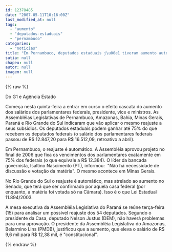 ```yaml
---
id: 12378485
date: "2007-05-11T10:16:00Z"
last_modified_at: null
tags:
  - "aumento"
  - "deputados-estaduais"
  - "pernambuco"
categories:
  - "noticias"
title: "Em Pernambuco, deputados estaduais j\u00e1 tiveram aumento autom\u00e1tico: agora recebem R$ 12.384, retroativo a abril "
sutia: null
chapeu: null
autor: null
imagem: null
---
```

{% raw %}
<p><p>Do G1 e Ag&ecirc;ncia Estado</p></p>
<p><p>Come&ccedil;a nesta quinta-feira a entrar em curso o efeito cascata do aumento dos sal&aacute;rios dos parlamentares federais, presidente, vice e ministros. As Assembl&eacute;ias Legislativas de Pernambuco,&nbsp;Amazonas, Bahia, Minas Gerais, Paran&aacute; e Rio Grande do Sul&nbsp;indicaram que v&atilde;o aplicar o mesmo reajuste a seus subs&iacute;dios. Os deputados&nbsp;estaduais podem ganhar at&eacute; 75% do que recebem os deputados federais (o sal&aacute;rio&nbsp;dos parlamentares federais passou de R$ 12.847,20 para&nbsp;R$ 16.512,09, retroativo a abril).</p></p>
<p><p>Em Pernambuco, o reajuste &eacute; autom&aacute;tico. A Assembl&eacute;ia aprovou projeto no final de 2006 que fixa os vencimentos dos parlamentares exatamente em 75% dos federais (o que equivale a R$ 12.384). O l&iacute;der da&nbsp;bancada governista, Isaltino Nascimento (PT), informou:&nbsp; &quot;N&atilde;o h&aacute; necessidade de discuss&atilde;o e vota&ccedil;&atilde;o da mat&eacute;ria&quot;. O mesmo acontece em Minas Gerais.</p></p>
<p><p>No Rio Grande do Sul o reajuste &eacute; autom&aacute;tico, mas atrelado ao aumento no Senado, que ter&aacute; que ser confirmado por aquela casa federal (por enquanto, a mat&eacute;ria foi votada s&oacute; na C&acirc;mara). Isso &eacute; o que Lei Estadual 11.894/2003.</p></p>
<p><p>A&nbsp;mesa executiva da Assembl&eacute;ia Legislativa do Paran&aacute;&nbsp;se re&uacute;ne ter&ccedil;a-feira (15) para analisar um poss&iacute;vel reajuste dos 54 deputados. Segundo&nbsp;o presidente da Casa, deputado Nelson Justus (DEM), n&atilde;o haver&aacute; problemas para uma aprova&ccedil;&atilde;o. O&nbsp;presidente da Assembl&eacute;ia Legislativa do Amazonas, Belarmino Lins (PMDB), justificou que a aumento, que eleva o sal&aacute;rio de R$ 9,6 mil para R$ 12,38 mil, &eacute; &quot;constitucional&quot;.</p> </p>
{% endraw %}